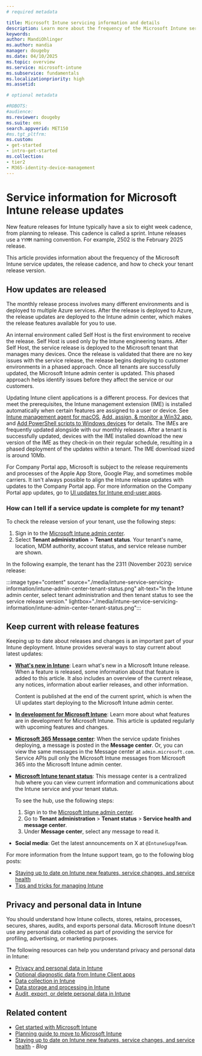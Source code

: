 ```yaml
---
# required metadata

title: Microsoft Intune servicing information and details
description: Learn more about the frequency of the Microsoft Intune service updates, the release cadence, and how to check your tenant release version.
keywords:
author: MandiOhlinger
ms.author: mandia
manager: dougeby
ms.date: 04/10/2025
ms.topic: overview
ms.service: microsoft-intune
ms.subservice: fundamentals
ms.localizationpriority: high
ms.assetid: 

# optional metadata

#ROBOTS:
#audience:
ms.reviewer: dougeby
ms.suite: ems
search.appverid: MET150
#ms.tgt_pltfrm:
ms.custom: 
- get-started
- intro-get-started
ms.collection:
- tier2
- M365-identity-device-management
---
```


# Service information for Microsoft Intune release updates

New feature releases for Intune typically have a six to eight week cadence, from planning to release. This cadence is called a sprint. Intune releases use a `YYMM` naming convention. For example, 2502 is the February 2025 release.

This article provides information about the frequency of the Microsoft Intune service updates, the release cadence, and how to check your tenant release version.

## How updates are released

The monthly release process involves many different environments and is deployed to multiple Azure services. After the release is deployed to Azure, the release updates are deployed to the Intune admin center, which makes the release features available for you to use.

An internal environment called Self Host is the first environment to receive the release. Self Host is used only by the Intune engineering teams. After Self Host, the service release is deployed to the Microsoft tenant that manages many devices. Once the release is validated that there are no key issues with the service release, the release begins deploying to customer environments in a phased approach. Once all tenants are successfully updated, the Microsoft Intune admin center is updated. This phased approach helps identify issues before they affect the service or our customers.

Updating Intune client applications is a different process. For devices that meet the prerequisites, the Intune management extension (IME) is installed automatically when certain features are assigned to a user or device. See [Intune management agent for macOS](../apps/lob-apps-macos-agent.md), [Add, assign, & monitor a Win32 app](../apps/apps-win32-add.md#prerequisites), and [Add PowerShell scripts to Windows devices](../apps/powershell-scripts.md) for details. The IMEs are frequently updated alongside with our monthly releases. After a tenant is successfully updated, devices with the IME installed download the new version of the IME as they check-in on their regular schedule, resulting in a phased deployment of the updates within a tenant. The IME download sized is around 10Mb.

For Company Portal app, Microsoft is subject to the release requirements and processes of the Apple App Store, Google Play, and sometimes mobile carriers. It isn't always possible to align the Intune release updates with updates to the Company Portal app. For more information on the Company Portal app updates, go to [UI updates for Intune end-user apps](whats-new-app-ui.md).

### How can I tell if a service update is complete for my tenant?

To check the release version of your tenant, use the following steps:

1. Sign in to the [Microsoft Intune admin center](https://go.microsoft.com/fwlink/?linkid=2109431).
2. Select **Tenant administration** > **Tenant status**. Your tenant's name, location, MDM authority, account status, and service release number are shown.

In the following example, the tenant has the 2311 (November 2023) service release:

:::image type="content" source="./media/intune-service-servicing-information/intune-admin-center-tenant-status.png" alt-text="In the Intune admin center, select tenant administration and then tenant status to see the service release version." lightbox="./media/intune-service-servicing-information/intune-admin-center-tenant-status.png":::

## Keep current with release features

Keeping up to date about releases and changes is an important part of your Intune deployment. Intune provides several ways to stay current about latest updates:

- **[What's new in Intune](whats-new.md)**: Learn what's new in a Microsoft Intune release. When a feature is released, some information about that feature is added to this article. It also includes an overview of the current release, any notices, information about earlier releases, and other information.

  Content is published at the end of the current sprint, which is when the UI updates start deploying to the Microsoft Intune admin center.

- **[In development for Microsoft Intune](in-development.md)**: Learn more about what features are in development for Microsoft Intune. This article is updated regularly with upcoming features and changes.
- **[Microsoft 365 Message center](/microsoft-365/admin/manage/message-center)**: When the service update finishes deploying, a message is posted in the **Message center**. Or, you can view the same messages in the Message center at `admin.microsoft.com`. Service APIs pull only the Microsoft Intune messages from Microsoft 365 into the Microsoft Intune admin center.
- **[Microsoft Intune tenant status](tenant-status.md)**: This message center is a centralized hub where you can view current information and communications about the Intune service and your tenant status.

  To see the hub, use the following steps:

  1. Sign in to the [Microsoft Intune admin center](https://go.microsoft.com/fwlink/?linkid=2109431).
  2. Go to **Tenant administration** > **Tenant status** > **Service health and message center**.
  3. Under **Message center**, select any message to read it.

- **Social media**: Get the latest announcements on X at `@IntuneSuppTeam`.

For more information from the Intune support team, go to the following blog posts:

- [Staying up to date on Intune new features, service changes, and service health](https://aka.ms/MEMServiceChangeBlog)
- [Tips and tricks for managing Intune](https://aka.ms/mem-tipsandtricks-blog)

## Privacy and personal data in Intune

You should understand how Intune collects, stores, retains, processes, secures, shares, audits, and exports personal data. Microsoft Intune doesn't use any personal data collected as part of providing the service for profiling, advertising, or marketing purposes.

The following resources can help you understand privacy and personal data in Intune:

- [Privacy and personal data in Intune](../protect/privacy-personal-data.md)
- [Optional diagnostic data from Intune Client apps](../protect/client-apps-optional-data.md)
- [Data collection in Intune](../protect/privacy-data-collect.md)
- [Data storage and processing in Intune](../protect/privacy-data-store-process.md)
- [Audit, export, or delete personal data in Intune](../protect/privacy-data-audit-export-delete.md)

## Related content

- [Get started with Microsoft Intune](get-started-with-intune.md)
- [Planning guide to move to Microsoft Intune](intune-planning-guide.md)
- [Staying up to date on Intune new features, service changes, and service health](https://aka.ms/Intune/ServiceChangeBlog) *- Blog*

